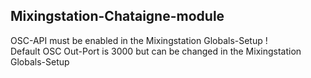 ## Mixingstation-Chataigne-module

OSC-API must be enabled in the Mixingstation Globals-Setup !   
Default OSC Out-Port is 3000 but can be changed in the Mixingstation Globals-Setup
